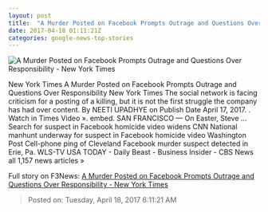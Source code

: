 ```yaml
---
layout: post
title:  "A Murder Posted on Facebook Prompts Outrage and Questions Over Responsibility - New York Times"
date: 2017-04-18 01:11:21Z
categories: google-news-top-stories
---
```


![A Murder Posted on Facebook Prompts Outrage and Questions Over Responsibility - New York Times](https://static01.nyt.com/images/2017/04/18/us/18fbshootings-still/18fbshootings-still-facebookJumbo.jpg)

New York Times A Murder Posted on Facebook Prompts Outrage and Questions Over Responsibility New York Times The social network is facing criticism for a posting of a killing, but it is not the first struggle the company has had over content. By NEETI UPADHYE on Publish Date April 17, 2017. . Watch in Times Video ». embed. SAN FRANCISCO — On Easter, Steve ... Search for suspect in Facebook homicide video widens CNN National manhunt underway for suspect in Facebook homicide video Washington Post Cell-phone ping of Cleveland Facebook murder suspect detected in Erie, Pa. WLS-TV USA TODAY - Daily Beast - Business Insider - CBS News all 1,157 news articles »


Full story on F3News: [A Murder Posted on Facebook Prompts Outrage and Questions Over Responsibility - New York Times](http://www.f3nws.com/n/eXxDzD)

> Posted on: Tuesday, April 18, 2017 6:11:21 AM
